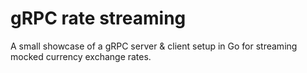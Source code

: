 # gRPC rate streaming

A small showcase of a gRPC server & client setup in Go for streaming mocked currency exchange rates.